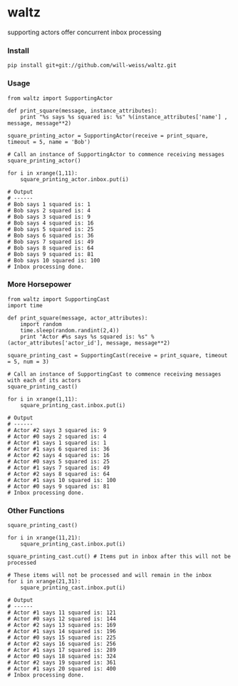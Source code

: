waltz
=====

supporting actors offer concurrent inbox processing

### Install

<pre><code>pip install git+git://github.com/will-weiss/waltz.git</code></pre>

### Usage

<pre><code>from waltz import SupportingActor

def print_square(message, instance_attributes):
    print "%s says %s squared is: %s" %(instance_attributes['name'] , message, message**2)

square_printing_actor = SupportingActor(receive = print_square, timeout = 5, name = 'Bob')

# Call an instance of SupportingActor to commence receiving messages
square_printing_actor()

for i in xrange(1,11):
    square_printing_actor.inbox.put(i)

# Output
# ------
# Bob says 1 squared is: 1
# Bob says 2 squared is: 4
# Bob says 3 squared is: 9
# Bob says 4 squared is: 16
# Bob says 5 squared is: 25
# Bob says 6 squared is: 36
# Bob says 7 squared is: 49
# Bob says 8 squared is: 64
# Bob says 9 squared is: 81
# Bob says 10 squared is: 100
# Inbox processing done.</code></pre>

### More Horsepower

<pre><code>from waltz import SupportingCast
import time

def print_square(message, actor_attributes):
    import random
    time.sleep(random.randint(2,4))
    print "Actor #%s says %s squared is: %s" %(actor_attributes['actor_id'], message, message**2)

square_printing_cast = SupportingCast(receive = print_square, timeout = 5, num = 3)

# Call an instance of SupportingCast to commence receiving messages with each of its actors
square_printing_cast() 

for i in xrange(1,11):
    square_printing_cast.inbox.put(i)

# Output
# ------
# Actor #2 says 3 squared is: 9
# Actor #0 says 2 squared is: 4
# Actor #1 says 1 squared is: 1
# Actor #1 says 6 squared is: 36
# Actor #2 says 4 squared is: 16
# Actor #0 says 5 squared is: 25
# Actor #1 says 7 squared is: 49
# Actor #2 says 8 squared is: 64
# Actor #1 says 10 squared is: 100
# Actor #0 says 9 squared is: 81
# Inbox processing done.</code></pre>

### Other Functions

<pre><code>square_printing_cast() 

for i in xrange(11,21):
    square_printing_cast.inbox.put(i)

square_printing_cast.cut() # Items put in inbox after this will not be processed

# These items will not be processed and will remain in the inbox
for i in xrange(21,31):
    square_printing_cast.inbox.put(i)

# Output
# ------
# Actor #1 says 11 squared is: 121
# Actor #0 says 12 squared is: 144
# Actor #2 says 13 squared is: 169
# Actor #1 says 14 squared is: 196
# Actor #0 says 15 squared is: 225
# Actor #2 says 16 squared is: 256
# Actor #1 says 17 squared is: 289
# Actor #0 says 18 squared is: 324
# Actor #2 says 19 squared is: 361
# Actor #1 says 20 squared is: 400
# Inbox processing done.</code></pre>















